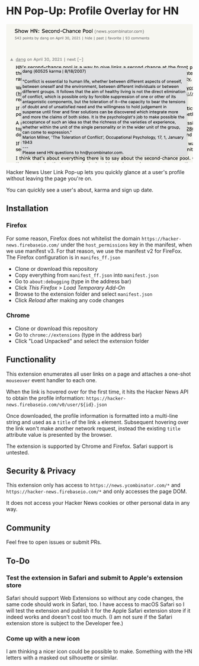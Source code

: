 # HN Pop-Up: Profile Overlay for HN

![](screenshot.png)

Hacker News User Link Pop-up lets you quickly glance at a user's profile without
leaving the page you're on.

You can quickly see a user's about, karma and sign up date.

## Installation

### Firefox

For some reason, Firefox does not whitelist the domain `https://hacker-news.firebaseio.com/` under the `host_permissions` key in the manifest, when we use manifest v3. For that reason, we use the manifest v2 for FireFox. The Firefox configuration is in `manifes_ff.json`

- Clone or download this repository
- Copy everything from `manifest_ff.json` into `manifest.json`
- Go to `about:debugging` (type in the address bar)
- Click *This Firefox* > *Load Temporary Add-On*
- Browse to the extension folder and select `manifest.json`
- Click *Reload* after making any code changes

### Chrome

- Clone or download this repository
- Go to `chrome://extensions` (type in the address bar)
- Click "Load Unpacked" and select the extension folder

## Functionality

This extension enumerates all user links on a page and attaches a one-shot
`mouseover` event handler to each one.

When the link is hovered over for the first time, it hits the Hacker News API to
obtain the profile information:
`https://hacker-news.firebaseio.com/v0/user/${id}.json`

Once downloaded, the profile information is formatted into a multi-line string
and used as a `title` of the link `a` element.
Subsequent hovering over the link won't make another network request, instead
the existing `title` attribute value is presented by the browser.

The extension is supported by Chrome and Firefox.
Safari support is untested.

## Security & Privacy

This extension only has access to `https://news.ycombinator.com/*` and
`https://hacker-news.firebaseio.com/*` and only accesses the page DOM.

It does not access your Hacker News cookies or other personal data in any way.

## Community

Feel free to open issues or submit PRs.

## To-Do

### Test the extension in Safari and submit to Apple's extension store

Safari should support Web Extensions so without any code changes, the same code
should work in Safari, too.
I have access to macOS Safari so I will test the extension and publish it for
the Apple Safari extension store if it indeed works and doesn't cost too much.
(I am not sure if the Safari extension store is subject to the Developer fee.)

### Come up with a new icon

I am thinking a nicer icon could be possible to make.
Something with the HN letters with a masked out silhouette or similar.

